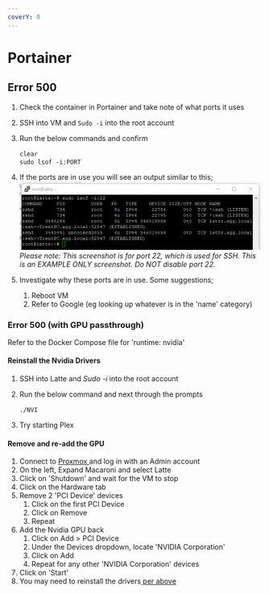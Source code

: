 ```yaml
---
coverY: 0
---
```


# Portainer

## Error 500&#x20;

1. Check the container in Portainer and take note of what ports it uses
2. SSH into VM and `Sudo -i` into the root account
3.  Run the below commands and confirm

    ```
    clear
    sudo lsof -i:PORT
    ```
4. If the ports are in use you will see an output similar to this;\
   <img src="../.gitbook/assets/image (53).png" alt="" data-size="original">\
   _Please note: This screenshot is for port 22, which is used for SSH. This is an EXAMPLE ONLY screenshot. Do NOT disable port 22._
5. Investigate why these ports are in use. Some suggestions;
   1. Reboot VM
   2. Refer to Google (eg looking up whatever is in the 'name' category)

### Error 500 (with GPU passthrough)

Refer to the Docker Compose file for 'runtime: nvidia'

#### Reinstall the Nvidia Drivers

1. SSH into Latte and _Sudo -i_ into the root account
2.  Run the below command and next through the prompts

    ```
    ./NVI
    ```
3. Try starting Plex

#### Remove and re-add the GPU

1. Connect to [Proxmox ](https://pve.xfgn.dev)and log in with an Admin account
2. On the left, Expand Macaroni and select Latte
3. Click on 'Shutdown' and wait for the VM to stop
4. Click on the Hardware tab
5. Remove 2 'PCI Device' devices
   1. Click on the first PCI Device
   2. Click on Remove
   3. Repeat
6. Add the Nvidia GPU back
   1. Click on Add > PCI Device
   2. Under the Devices dropdown, locate 'NVIDIA Corporation'
   3. Click on Add
   4. Repeat for any other 'NVIDIA Corporation' devices
7. Click on 'Start'
8. You may need to reinstall the drivers[ per above](portainer.md#reinstall-the-nvidia-drivers)
